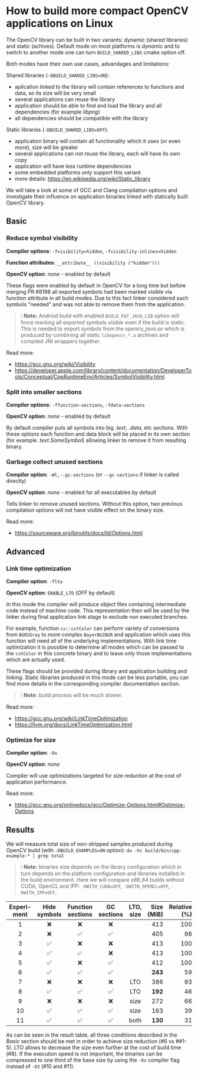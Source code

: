 How to build more compact OpenCV applications on Linux
======================================================

The OpenCV library can be built in two variants: dynamic (shared libraries) and static (achives). Default mode on most platforms is _dynamic_ and to switch to another mode one can turn `BUILD_SHARED_LIBS` cmake option off.

Both modes have their own use cases, advandages and limitations:

Shared libraries (`-DBUILD_SHARED_LIBS=ON`):

- aplication linked to the library will contain references to functions and data, so its size will be very small
- several applications can reuse the library
- application should be able to find and load the library and all dependencies (for example _libpng_)
- all dependencies should be compatible with the library

Static libraries (`-DBUILD_SHARED_LIBS=OFF`):

- application binary will contain all functionality which it uses (or even more), size will be greater
- several applications can not reuse the library, each will have its own copy
- application will have less runtime dependencies
- some embedded platforms only support this variant
- more details: https://en.wikipedia.org/wiki/Static_library

We will take a look at some of GCC and Clang compilation options and investigate their influence on application binaries linked with statically built OpenCV library.


Basic
-----

### Reduce symbol visibility

**Compiler options**: `-fvisibility=hidden`,  `-fvisibility-inlines=hidden`

**Function attributes**: `__attribute__ ((visibility ("hidden")))`

**OpenCV option**: _none_ - enabled by default

These flags were enabled by default in OpenCV for a long time but before merging PR #8198 all exported symbols had been marked visible via function attribute in all build modes. Due to this fact linker considered such symbols "needed" and was not able to remove them from the application.

> :grey_exclamation: **Note:** Android build with enabled `BUILD_FAT_JAVA_LIB` option will force marking all exported symbols _visible_ even if the build is static. This is needed to export symbols from the _opencv_java.so_ which is produced by combining all static `libopencv_*.a` archives and compiled JNI wrappers together.

Read more:
- https://gcc.gnu.org/wiki/Visibility
- https://developer.apple.com/library/content/documentation/DeveloperTools/Conceptual/CppRuntimeEnv/Articles/SymbolVisibility.html

### Split into smaller sections

**Compiler options**: `-ffunction-sections`, `-fdata-sections`

**OpenCV option**: _none_ - enabled by default

By default compiler puts all symbols into big _.text_, _.data_, etc sections. With these options each function and data block will be placed in its own section (for example _.text.SomeSymbol_) allowing linker to remove it from resulting binary.

### Garbage collect unused sections

**Compiler option**: `-Wl,--gc-sections` (or `--gc-sections` if linker is called directly)

**OpenCV option**: _none_ - enabled for all executables by default

Tells linker to remove unused sections. Without this option, two previous compilation options will not have visible effect on the binary size.

Read more:
- https://sourceware.org/binutils/docs/ld/Options.html

Advanced
--------

### Link time optimization

**Compiler option**: `-flto`

**OpenCV option**: `ENABLE_LTO` (_OFF_ by default)

In this mode the compiler will produce object files containing intermediate code instead of machine code. This representation then will be used by the linker during final application link stage to exclude non executed branches.

For example, function `cv::cvtColor` can perform variety of conversions from `BGR2Gray` to more complex `BayerBG2BGR` and application which uses this function will need all of the underlying implementations. With link time optimization it is possible to determine all modes which can be passed to the `cvtColor` in this concrete binary and to leave only those implementations which are actually used.

These flags should be provided during library and application building and linking. Static libraries produced in this mode can be less portable, you can find more details in the corresponding compiler documentation section.

> :grey_exclamation: **Note:** build process will be much slower.

Read more:
- https://gcc.gnu.org/wiki/LinkTimeOptimization
- https://llvm.org/docs/LinkTimeOptimization.html

### Optimize for size

**Compiler option**: `-Os`

**OpenCV option**: _none_

Compiler will use optimizations targeted for size reduction at the cost of application performance.

Read more:
- https://gcc.gnu.org/onlinedocs/gcc/Optimize-Options.html#Optimize-Options


Results
-------

We will measure total size of non-stripped samples produced during OpenCV build (with `-DBUILD_EXAMPLES=ON` option): `du -hc build/bin/cpp-example-* | grep total`

> :grey_exclamation: **Note:** binaries size depends on the library configuration which in turn depends on the platform configuration and libraries installed in the build environment. Here we will compare _x86_64_ builds without CUDA, OpenCL and IPP: `-DWITH_CUDA=OFF`, `-DWITH_OPENCL=OFF`, `-DWITH_IPP=OFF`.

Experi-ment | Hide symbols        | Function sections  | GC sections        | LTO, size | Size (MiB) | Relative (%)
:----------:|:------------------:|:-----------------: |:------------------:|:---------:|-----------:|------------:
1           |:x:                 |:x:                 |:x:                 |           |413         |100
2           |:x:                 |:white_check_mark:  |:white_check_mark:  |           |405         |98
3           |:white_check_mark:  |:x:                 |:x:                 |           |413         |100
4           |:white_check_mark:  |:white_check_mark:  |:x:                 |           |413         |100
5           |:white_check_mark:  |:x:                 |:white_check_mark:  |           |412         |100
6           |:white_check_mark:  |:white_check_mark:  |:white_check_mark:  |           |**243**     |59
7           |:x:                 |:x:                 |:x:                 |LTO        |386         |93
8           |:white_check_mark:  |:white_check_mark:  |:white_check_mark:  |LTO        |**192**     |46
9           |:x:                 |:x:                 |:x:                 |size       |272         |66
10          |:white_check_mark:  |:white_check_mark:  |:white_check_mark:  |size       |163         |39
11          |:white_check_mark:  |:white_check_mark:  |:white_check_mark:  |both       |**130**     |31

As can be seen in the result table, all three conditions described in the _Basic_ section should be met in order to achieve size reduction (\#6 vs \#\#1-5). LTO allows to decrease the size even further at the cost of build time (\#8). If the execution speed is not important, the binaries can be compressed to one third of the base size by using the `-Os` compiler flag instead of `-O3` (\#10 and \#11).
